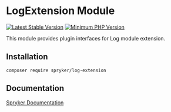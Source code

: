 # LogExtension Module
[![Latest Stable Version](https://poser.pugx.org/spryker/log-extension/v/stable.svg)](https://packagist.org/packages/spryker/log-extension)
[![Minimum PHP Version](https://img.shields.io/badge/php-%3E%3D%208.2-8892BF.svg)](https://php.net/)

This module provides plugin interfaces for Log module extension.

## Installation

```
composer require spryker/log-extension
```

## Documentation

[Spryker Documentation](https://docs.spryker.com)
